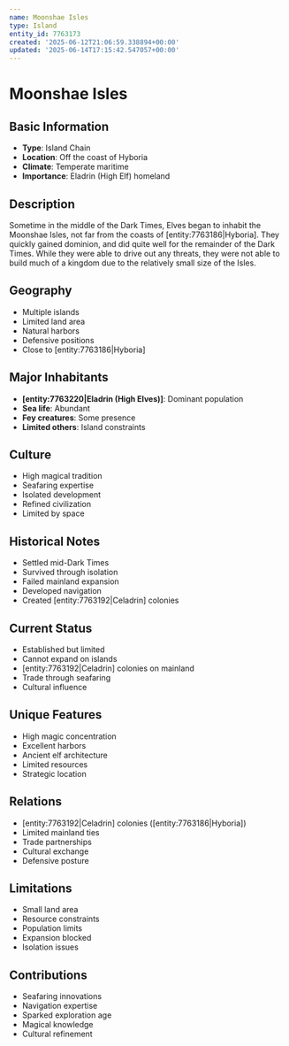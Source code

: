 ```yaml
---
name: Moonshae Isles
type: Island
entity_id: 7763173
created: '2025-06-12T21:06:59.338894+00:00'
updated: '2025-06-14T17:15:42.547057+00:00'
---
```


# Moonshae Isles

## Basic Information
- **Type**: Island Chain
- **Location**: Off the coast of Hyboria
- **Climate**: Temperate maritime
- **Importance**: Eladrin (High Elf) homeland

## Description
Sometime in the middle of the Dark Times, Elves began to inhabit the Moonshae Isles, not far from the coasts of [entity:7763186|Hyboria]. They quickly gained dominion, and did quite well for the remainder of the Dark Times. While they were able to drive out any threats, they were not able to build much of a kingdom due to the relatively small size of the Isles.

## Geography
- Multiple islands
- Limited land area
- Natural harbors
- Defensive positions
- Close to [entity:7763186|Hyboria]

## Major Inhabitants
- **[entity:7763220|Eladrin (High Elves)]**: Dominant population
- **Sea life**: Abundant
- **Fey creatures**: Some presence
- **Limited others**: Island constraints

## Culture
- High magical tradition
- Seafaring expertise
- Isolated development
- Refined civilization
- Limited by space

## Historical Notes
- Settled mid-Dark Times
- Survived through isolation
- Failed mainland expansion
- Developed navigation
- Created [entity:7763192|Celadrin] colonies

## Current Status
- Established but limited
- Cannot expand on islands
- [entity:7763192|Celadrin] colonies on mainland
- Trade through seafaring
- Cultural influence

## Unique Features
- High magic concentration
- Excellent harbors
- Ancient elf architecture
- Limited resources
- Strategic location

## Relations
- [entity:7763192|Celadrin] colonies ([entity:7763186|Hyboria])
- Limited mainland ties
- Trade partnerships
- Cultural exchange
- Defensive posture

## Limitations
- Small land area
- Resource constraints
- Population limits
- Expansion blocked
- Isolation issues

## Contributions
- Seafaring innovations
- Navigation expertise
- Sparked exploration age
- Magical knowledge
- Cultural refinement